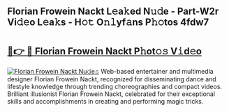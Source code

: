 ## Florian Frowein Nackt L𝚎a𝚔ed N𝚞𝚍e - Part-W2r Vi𝚍𝚎o L𝚎a𝚔s - H𝚘𝚝 O𝚗𝚕yf𝚊ns P𝚑𝚘tos 4fdw7

# <h2><a href="http://kfcz6l.oniu.top/?m=Florian+Frowein+Nackt">🔗👉 🔴 Florian Frowein Nackt P𝚑ot𝚘𝚜 V𝚒d𝚎o</a></h2>

[![Florian Frowein Nackt Nu𝚍e𝚜](https://i.imgur.com/0qMVB7G.gif)](http://kfcz6l.oniu.top/?m=Florian+Frowein+Nackt)
Web-based entertainer and multimedia designer Florian Frowein Nackt, recognized for disseminating dance and lifestyle knowledge through trending choreographies and compact videos. Brilliant illusionist Florian Frowein Nackt, celebrated for their exceptional skills and accomplishments in creating and performing magic tricks.  

